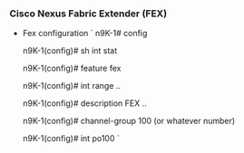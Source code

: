 ### Cisco Nexus Fabric Extender (FEX)

* Fex configuration 
`
    n9K-1# config

    n9K-1(config)# sh int stat

    n9K-1(config)# feature fex

    n9K-1(config)# int range ..

    n9K-1(config)# description FEX ..

    n9K-1(config)# channel-group 100 (or whatever number)
    
    n9K-1(config)# int po100
`